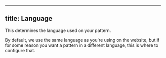 ***

## title: Language

This determines the language used on your pattern.

By default, we use the same language as you're using on the website, but if for
some reason you want a pattern in a different language, this is where to configure that.
